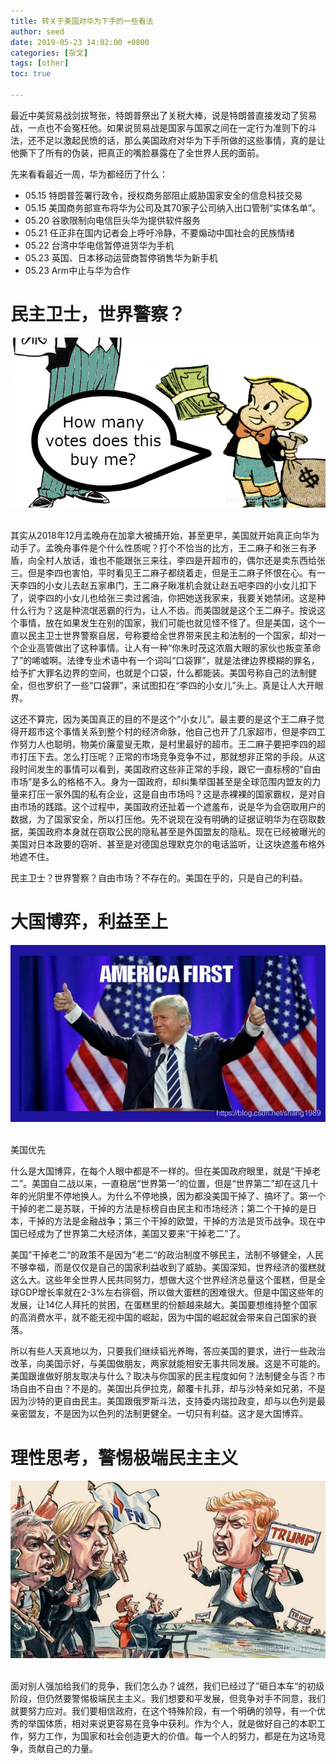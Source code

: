 ```yaml
---
title: 转关于美国对华为下手的一些看法
author: seed
date: 2019-05-23 14:02:00 +0800
categories: [杂文]
tags: [other]
toc: true

---
```


最近中美贸易战剑拔弩张，特朗普祭出了关税大棒，说是特朗普直接发动了贸易战，一点也不会冤枉他。如果说贸易战是国家与国家之间在一定行为准则下的斗法，还不足以激起民愤的话，那么美国政府对华为下手所做的这些事情，真的是让他撕下了所有的伪装，把真正的嘴脸暴露在了全世界人民的面前。

先来看看最近一周，华为都经历了什么：

- 05.15 特朗普签署行政令，授权商务部阻止威胁国家安全的信息科技交易
- 05.15 美国商务部宣布将华为公司及其70家子公司纳入出口管制“实体名单”。
- 05.20 谷歌限制向电信巨头华为提供软件服务
- 05.21 任正非在国内记者会上呼吁冷静，不要煽动中国社会的民族情绪
- 05.22 台湾中华电信暂停进货华为手机
- 05.23 英国、日本移动运营商暂停销售华为新手机
- 05.23 Arm中止与华为合作

# 民主卫士，世界警察？

![img](/_posts/other/img/20190523161634776.jpg)![点击并拖拽以移动](data:image/gif;base64,R0lGODlhAQABAPABAP///wAAACH5BAEKAAAALAAAAAABAAEAAAICRAEAOw==)

其实从2018年12月孟晚舟在加拿大被捕开始，甚至更早，美国就开始真正向华为动手了。孟晚舟事件是个什么性质呢？打个不恰当的比方，王二麻子和张三有矛盾，向全村人放话，谁也不能跟张三来往，李四是开超市的，偶尔还是卖东西给张三。但是李四也害怕，平时看见王二麻子都绕着走，但是王二麻子怀恨在心。有一天李四的小女儿去赵五家串门，王二麻子瞅准机会就让赵五吧李四的小女儿扣下了，说李四的小女儿也给张三卖过酱油，你把她送我家来，我要关她禁闭。这是种什么行为？这是种流氓恶霸的行为，让人不齿。而美国就是这个王二麻子。按说这个事情，放在如果发生在别的国家，我们可能也就见怪不怪了。但是美国，这个一直以民主卫士世界警察自居，号称要给全世界带来民主和法制的一个国家，却对一个企业高管做出了这种事情。让人有一种“你朱时茂这浓眉大眼的家伙也叛变革命了”的唏嘘啊。法律专业术语中有一个词叫“口袋罪”，就是法律边界模糊的罪名，给予扩大罪名边界的空间，也就是个口袋，什么都能装。美国号称自己的法制健全，但也罗织了一些“口袋罪”，来试图扣在“李四的小女儿”头上。真是让人大开眼界。

这还不算完，因为美国真正的目的不是这个“小女儿”。最主要的是这个王二麻子觉得开超市这个事情关系到整个村的经济命脉，他自己也开了几家超市，但是李四工作努力人也聪明，物美价廉童叟无欺，是村里最好的超市。王二麻子要把李四的超市打压下去。怎么打压呢？正常的市场竞争竞争不过，那就想非正常的手段。从这段时间发生的事情可以看到，美国政府这些非正常的手段，跟它一直标榜的“自由市场”是多么的格格不入。身为一国政府，却纠集举国甚至是全球范围内盟友的力量来打压一家外国的私有企业，这是自由市场吗？这是赤裸裸的国家霸权，是对自由市场的践踏。这个过程中，美国政府还扯着一个遮羞布，说是华为会窃取用户的数据，为了国家安全，所以打压他。先不说现在没有明确的证据证明华为在窃取数据，美国政府本身就在窃取公民的隐私甚至是外国盟友的隐私。现在已经被曝光的美国对日本政要的窃听、甚至是对德国总理默克尔的电话监听，让这块遮羞布格外地遮不住。

民主卫士？世界警察？自由市场？不存在的。美国在乎的，只是自己的利益。

# 大国博弈，利益至上

![img](/_posts/other/img/20190523161653968.jpg)![点击并拖拽以移动](data:image/gif;base64,R0lGODlhAQABAPABAP///wAAACH5BAEKAAAALAAAAAABAAEAAAICRAEAOw==)

美国优先



什么是大国博弈，在每个人眼中都是不一样的。但在美国政府眼里，就是“干掉老二”。美国自二战以来，一直稳居“世界第一”的位置，但是“世界第二”却在这几十年的光阴里不停地换人。为什么不停地换，因为都没美国干掉了、搞坏了。第一个干掉的老二是苏联，干掉的方法是标榜自由民主和市场经济；第二个干掉的是日本，干掉的方法是金融战争；第三个干掉的欧盟，干掉的方法是货币战争。现在中国已经成为了世界第二大经济体，美国又要来“干掉老二”了。

美国”干掉老二“的政策不是因为”老二“的政治制度不够民主，法制不够健全，人民不够幸福，而是仅仅是自己的国家利益收到了威胁。美国深知，世界经济的蛋糕就这么大。这些年全世界人民共同努力，想做大这个世界经济总量这个蛋糕，但是全球GDP增长率就在2-3%左右徘徊，所以做大蛋糕的困难很大。但是中国这些年的发展，让14亿人拜托的贫困，在蛋糕里的份额越来越大。美国要想维持整个国家的高消费水平，就不能无视中国的崛起，因为中国的崛起就会带来自己国家的衰落。

所以有些人天真地以为，只要我们继续韬光养晦，答应美国的要求，进行一些政治改革，向美国示好，与美国做朋友，两家就能相安无事共同发展。这是不可能的。美国跟谁做好朋友取决与什么？取决与你国家的民主程度如何？法制健全与否？市场自由不自由？不是的。美国出兵伊拉克，颠覆卡扎菲，却与沙特亲如兄弟，不是因为沙特的更自由民主。美国跟俄罗斯斗法，支持委内瑞拉政变，却与以色列是最亲密盟友，不是因为以色列的法制更健全。一切只有利益。这才是大国博弈。

# 理性思考，警惕极端民主主义

![img](/_posts/other/img/20190523161713755.jpg)![点击并拖拽以移动](data:image/gif;base64,R0lGODlhAQABAPABAP///wAAACH5BAEKAAAALAAAAAABAAEAAAICRAEAOw==)

面对别人强加给我们的竞争，我们怎么办？诚然，我们已经过了”砸日本车“的初级阶段，但仍然要警惕极端民主主义。我们想要和平发展，但竞争对手不同意，我们就要努力应对。我们要相信政府，在这个特殊阶段，有一个明确的领导，有一个优秀的举国体质，相对来说更容易在竞争中获利。作为个人，就是做好自己的本职工作，努力工作，为国家和社会创造更大的价值。每一个人的努力，都是在为这场竞争，贡献自己的力量。

